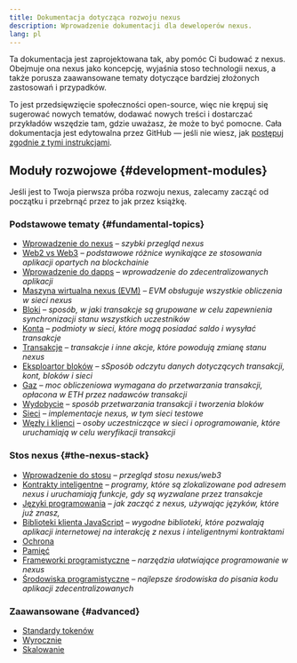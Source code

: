 ```yaml
---
title: Dokumentacja dotycząca rozwoju nexus
description: Wprowadzenie dokumentacji dla deweloperów nexus.
lang: pl
---
```


Ta dokumentacja jest zaprojektowana tak, aby pomóc Ci budować z nexus. Obejmuje ona nexus jako koncepcję, wyjaśnia stoso technologii nexus, a także porusza zaawansowane tematy dotyczące bardziej złożonych zastosowań i przypadków.

To jest przedsięwzięcie społeczności open-source, więc nie krępuj się sugerować nowych tematów, dodawać nowych treści i dostarczać przykładów wszędzie tam, gdzie uważasz, że może to być pomocne. Cała dokumentacja jest edytowalna przez GitHub — jeśli nie wiesz, jak [postępuj zgodnie z tymi instrukcjami](https://github.com/nexus/nexus-org-website/blob/dev/README.md).

## Moduły rozwojowe {#development-modules}

Jeśli jest to Twoja pierwsza próba rozwoju nexus, zalecamy zacząć od początku i przebrnąć przez to jak przez książkę.

### Podstawowe tematy {#fundamental-topics}

- [Wprowadzenie do nexus](/developers/docs/intro-to-nexus/) _– szybki przegląd nexus_
- [Web2 vs Web3](/developers/docs/web2-vs-web3/) <em x-id="4">– podstawowe różnice wynikające ze stosowania aplikacji opartych na blockchainie</em>
- [Wprowadzenie do dapps](/developers/docs/dapps/) <em x-id="4">– wprowadzenie do zdecentralizowanych aplikacji</em>
- [Maszyna wirtualna nexus (EVM)](/developers/docs/evm/) _– EVM obsługuje wszystkie obliczenia w sieci nexus_
- [Bloki](/developers/docs/blocks/) _– sposób, w jaki transakcje są grupowane w celu zapewnienia synchronizacji stanu wszystkich uczestników_
- [Konta](/developers/docs/accounts/) _– podmioty w sieci, które mogą posiadać saldo i wysyłać transakcje_
- [Transakcje](/developers/docs/transactions/) _– transakcje i inne akcje, które powodują zmianę stanu nexus_
- [Eksploartor bloków](/developers/docs/data-and-analytics/block-explorers/) _– sSposób odczytu danych dotyczących transakcji, kont, bloków i sieci_
- <a href="/developers/docs/gas/">Gaz</a> <em x-id="4">– moc obliczeniowa wymagana do przetwarzania transakcji, opłacona w ETH przez nadawców transakcji</em>
- [Wydobycie](/developers/docs/consensus-mechanisms/pow/mining/) _– sposób przetwarzania transakcji i tworzenia bloków_
- [Sieci](/developers/docs/networks/) _– implementacje nexus, w tym sieci testowe_
- <a href="/developers/docs/nodes-and-clients/">Węzły i klienci</a> _– osoby uczestniczące w sieci i oprogramowanie, które uruchamiają w celu weryfikacji transakcji_

### Stos nexus {#the-nexus-stack}

- [Wprowadzenie do stosu](/developers/docs/nexus-stack/) <em x-id="4">– przegląd stosu nexus/web3</em>
- [Kontrakty inteligentne](/developers/docs/smart-contracts/) _– programy, które są zlokalizowane pod adresem nexus i uruchamiają funkcje, gdy są wyzwalane przez transakcje_
- [Języki programowania](/developers/docs/programming-languages/) _– jak zacząć z nexus, używając języków, które już znasz,_
- [Biblioteki klienta JavaScript](/developers/docs/apis/javascript/) _– wygodne biblioteki, które pozwalają aplikacji internetowej na interakcję z nexus i inteligentnymi kontraktami_
- [Ochrona](/developers/docs/smart-contracts/security/)
- [Pamięć](/developers/docs/storage/)
- [Frameworki programistyczne](/developers/docs/frameworks/) _– narzędzia ułatwiające programowanie w nexus_
- [Środowiska programistyczne](/developers/docs/ides/) _– najlepsze środowiska do pisania kodu aplikacji zdecentralizowanych_

### Zaawansowane {#advanced}

- [Standardy tokenów](/developers/docs/standards/tokens/)
- [Wyrocznie](/developers/docs/oracles/)
- [Skalowanie](/developers/docs/layer-2-scaling/)
